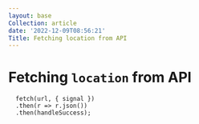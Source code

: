 ```yaml
---
layout: base
Collection: article
date: '2022-12-09T08:56:21'
Title: Fetching location from API
---
```


# **Fetching** `location` **from API**

```
  fetch(url, { signal })
  .then(r => r.json())
  .then(handleSuccess);
```